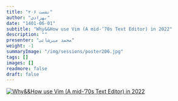 ```yaml
---
title: "نشست ۲۰۶"
author: "بهزادی"
date: "1401-06-01"
subtitle: "Why&&How use Vim (A mid-’70s Text Editor) in 2022"
description: ""
presenter: "محمد میرشائی"
weight: -1
summaryImage: "/img/sessions/poster206.jpg"
tags: []
images: []
readmore: false
draft: false
---
```

[![Why&&How use Vim (A mid-’70s Text Editor) in 2022](/img/sessions/poster206.jpg)](/img/sessions/poster206.jpg)
